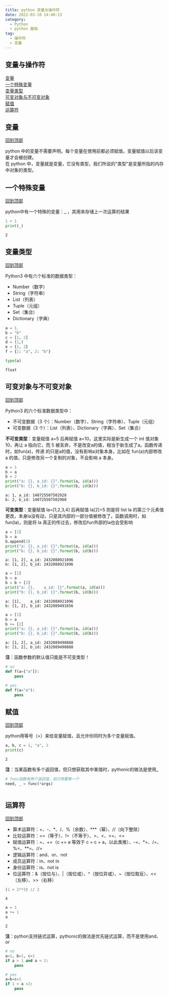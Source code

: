 ```yaml
---
title: python 变量与操作符
date: 2022-03-10 14:40:13
category:
  - Python
  - python 基础
tag:
  - 操作符
  - 变量
---
```

## 变量与操作符

[变量](#变量)<br>
[一个特殊变量](#一个特殊变量)<br>
[变量类型](#变量类型)<br>
[可变对象与不可变对象](#可变对象与不可变对象)<br>
[赋值](#赋值)<br>
[运算符](#运算符)<br>

## 变量
[回到顶部](#变量与操作符)

python 中的变量不需要声明。每个变量在使用前都必须赋值，变量赋值以后该变量才会被创建。<br>
在 python 中，变量就是变量，它没有类型，我们所说的"类型"是变量所指的内存中对象的类型。

## 一个特殊变量
[回到顶部](#变量与操作符)

python中有一个特殊的变量：_ ，其用来存储上一次运算的结果


```python
1 + 1
print(_)
```

    2

## 变量类型
[回到顶部](#变量与操作符)

Python3 中有六个标准的数据类型：

- Number（数字）
- String（字符串）
- List（列表）
- Tuple（元组）
- Set（集合）
- Dictionary（字典）


```python
a = 1.
b = "b"
c = [1, 2]
d = (1,)
e = {1, 2}
f = {1: "a", 2: "b"}

type(a)
```


    float

## 可变对象与不可变对象
[回到顶部](#变量与操作符)

Python3 的六个标准数据类型中：

- 不可变数据（3 个）：Number（数字）、String（字符串）、Tuple（元组）
- 可变数据（3 个）：List（列表）、Dictionary（字典）、Set（集合）

**不可变类型**：变量赋值 a=5 后再赋值 a=10，这里实际是新生成一个 int 值对象 10，再让 a 指向它，而 5 被丢弃，不是改变a的值，相当于新生成了a。函数传递时，如fun(a)，传递  的只是a的值，没有影响a对象本身。比如在 fun(a)内部修改 a 的值，只是修改另一个复制的对象，不会影响 a 本身。


```python
a = 1
b = a
b = 2
print("a: {}, a_id: {}".format(a, id(a)))
print("b: {}, b_id: {}".format(b, id(b)))
```

    a: 1, a_id: 140725507502928
    b: 2, b_id: 140725507502960


**可变类型**：变量赋值 la=[1,2,3,4] 后再赋值 la[2]=5 则是将 list la 的第三个元素值更改，本身la没有动，只是其内部的一部分值被修改了。函数调用时，如 fun(la)，则是将 la 真正的传过去，修改后fun外部的la也会受影响


```python
a = [1]
b = a
b.append(2)
print("a: {}, a_id: {}".format(a, id(a)))
print("b: {}, b_id: {}".format(b, id(b)))
```

    a: [1, 2], a_id: 2432088921096
    b: [1, 2], b_id: 2432088921096



```python
a = [1]
b = a
b = b + [2]
print("a: {},    a_id: {}".format(a, id(a)))
print("b: {}, b_id: {}".format(b, id(b)))
```

    a: [1],    a_id: 2432088921096
    b: [1, 2], b_id: 2432089491656



```python
a = [1]
b = a
b += [2]
print("a: {}, a_id: {}".format(a, id(a)))
print("b: {}, b_id: {}".format(b, id(b)))
```

    a: [1, 2], a_id: 2432089490888
    b: [1, 2], b_id: 2432089490888


**注**：函数参数的默认值只能是不可变类型！


```python
# no
def f(a=["a"]):
    pass

# yes
def f(a="a"):
    pass
```



## 赋值
[回到顶部](#变量与操作符)

python用等号（=）来给变量赋值，且允许你同时为多个变量赋值。


```python
a, b, c = 1, "a", 2
print(c)
```

    2


**注**：当某函数有多个返回值，但只想获取其中某值时，pythonic的做法是使用_


```python
# func函数有两个返回值，但只想要第一个
need, _ = func(*args) 
```


```python

```

## 运算符
[回到顶部](#变量与操作符)

- 算术运算符：+、-、*、/、%（余数）、\***（幂）、//（向下整除）
- 比较运算符：==（等于）、!=（不等于）、>、<、>=、<=
- 赋值运算符：=、+=（c += a 等效于 c = c + a，以此类推）、-=、*=、/=、%=、**=、//=
- 逻辑运算符：and、or、not
- 成员运算符：in、not in
- 身份运算符：is、not is
- 位运算符：&（按位与）、|（按位或）、^（按位异或）、~（按位取反）、<<（左移）、>>（右移）


```python
(1 + 2**3) // 2
```


    4


```python
a = 1
a += 1
a
```


    2

**注**：python支持链式运算，pythonic的做法是优先链式运算，而不是使用and、or


```python
# no
a=1, b=1, c=1
if a > 1 and a < 2:
    pass

# yes
a=b=c=1
if 1 < a <2:
    pass
```
